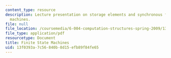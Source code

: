 ```yaml
---
content_type: resource
description: Lecture presentation on storage elements and synchronous finite state
  machines.
file: null
file_location: /coursemedia/6-004-computation-structures-spring-2009/13f0393a7c56840b8d15efb89f84fe65_MIT6_004s09_lec06.pdf
file_type: application/pdf
resourcetype: Document
title: Finite State Machines
uid: 13f0393a-7c56-840b-8d15-efb89f84fe65
---
```

